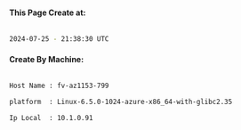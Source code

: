 
   
#### This Page Create at:

```bash

2024-07-25 - 21:38:30 UTC

```

#### Create By Machine:

```bash

Host Name : fv-az1153-799

platform  : Linux-6.5.0-1024-azure-x86_64-with-glibc2.35

Ip Local  : 10.1.0.91

```

